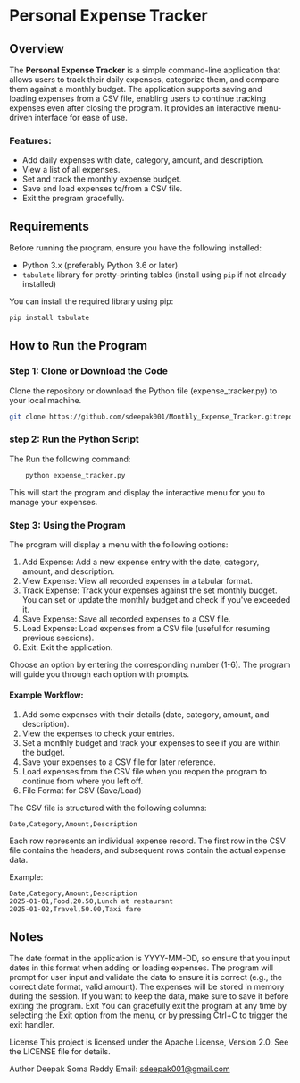 # Personal Expense Tracker

## Overview

The **Personal Expense Tracker** is a simple command-line application that allows users to track their daily expenses, categorize them, and compare them against a monthly budget. The application supports saving and loading expenses from a CSV file, enabling users to continue tracking expenses even after closing the program. It provides an interactive menu-driven interface for ease of use.

### Features:
- Add daily expenses with date, category, amount, and description.
- View a list of all expenses.
- Set and track the monthly expense budget.
- Save and load expenses to/from a CSV file.
- Exit the program gracefully.

## Requirements

Before running the program, ensure you have the following installed:

- Python 3.x (preferably Python 3.6 or later)
- `tabulate` library for pretty-printing tables (install using `pip` if not already installed)

You can install the required library using pip:
```bash
pip install tabulate
```

## How to Run the Program
### Step 1: Clone or Download the Code
Clone the repository or download the Python file (expense_tracker.py) to your local machine.

```bash
git clone https://github.com/sdeepak001/Monthly_Expense_Tracker.gitrepository-url
```

### step 2: Run the Python Script
The Run the following command:

```bash
    python expense_tracker.py
```
This will start the program and display the interactive menu for you to manage your expenses.

### Step 3: Using the Program
The program will display a menu with the following options:

1. Add Expense: Add a new expense entry with the date, category, amount, and description.
2. View Expense: View all recorded expenses in a tabular format.
3. Track Expense: Track your expenses against the set monthly budget. You can set or update the monthly budget and check if you've exceeded it.
4. Save Expense: Save all recorded expenses to a CSV file.
5. Load Expense: Load expenses from a CSV file (useful for resuming previous sessions).
6. Exit: Exit the application.

Choose an option by entering the corresponding number (1-6). The program will guide you through each option with prompts.

#### Example Workflow:
1. Add some expenses with their details (date, category, amount, and description).
2. View the expenses to check your entries.
3. Set a monthly budget and track your expenses to see if you are within the budget.
4. Save your expenses to a CSV file for later reference.
5. Load expenses from the CSV file when you reopen the program to continue from where you left off.
6. File Format for CSV (Save/Load)

The CSV file is structured with the following columns:
```
Date,Category,Amount,Description
```
Each row represents an individual expense record. The first row in the CSV file contains the headers, and subsequent rows contain the actual expense data.

Example:
```
Date,Category,Amount,Description
2025-01-01,Food,20.50,Lunch at restaurant
2025-01-02,Travel,50.00,Taxi fare
```

## Notes
The date format in the application is YYYY-MM-DD, so ensure that you input dates in this format when adding or loading expenses.
The program will prompt for user input and validate the data to ensure it is correct (e.g., the correct date format, valid amount).
The expenses will be stored in memory during the session. If you want to keep the data, make sure to save it before exiting the program.
Exit
You can gracefully exit the program at any time by selecting the Exit option from the menu, or by pressing Ctrl+C to trigger the exit handler.

License
This project is licensed under the Apache License, Version 2.0. See the LICENSE file for details.

Author
Deepak Soma Reddy
Email: sdeepak001@gmail.com
